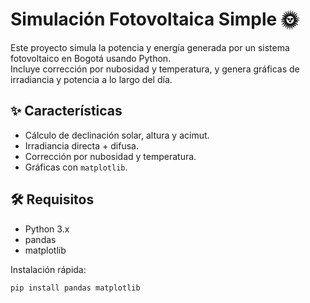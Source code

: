 # Simulación Fotovoltaica Simple 🌞

Este proyecto simula la potencia y energía generada por un sistema fotovoltaico en Bogotá usando Python.  
Incluye corrección por nubosidad y temperatura, y genera gráficas de irradiancia y potencia a lo largo del día.

## ✨ Características
- Cálculo de declinación solar, altura y acimut.
- Irradiancia directa + difusa.
- Corrección por nubosidad y temperatura.
- Gráficas con `matplotlib`.

## 🛠 Requisitos
- Python 3.x
- pandas
- matplotlib

Instalación rápida:
```bash
pip install pandas matplotlib
